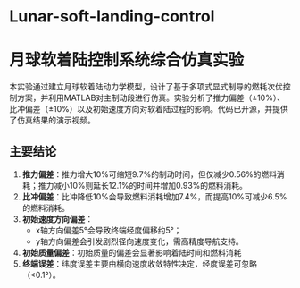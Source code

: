 # Lunar-soft-landing-control

# 月球软着陆控制系统综合仿真实验
本实验通过建立月球软着陆动力学模型，设计了基于多项式显式制导的燃耗次优控制方案，并利用MATLAB对主制动段进行仿真。实验分析了推力偏差（±10%）、比冲偏差（±10%）以及初始速度方向对软着陆过程的影响。代码已开源，并提供了仿真结果的演示视频。

## 主要结论  
1. **推力偏差**：推力增大10%可缩短9.7%的制动时间，但仅减少0.56%的燃料消耗；推力减小10%则延长12.1%的时间并增加0.93%的燃料消耗。  
2. **比冲偏差**：比冲降低10%会导致燃料消耗增加7.4%，而提高10%可减少6.5%的燃料消耗。  
3. **初始速度方向偏差**：  
   - x轴方向偏差5°会导致终端经度偏移约5°；  
   - y轴方向偏差会引发剧烈径向速度变化，需高精度导航支持。
4. **初始质量偏差**：初始质量的偏差会显著影响着陆时间和燃料消耗     
5. **终端误差**：纬度误差主要由横向速度收敛特性决定，经度误差可忽略（<0.1°）。  
